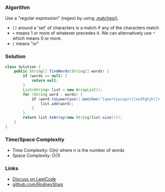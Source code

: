 ### Algorithm

Use a "regular expression" (regex) by using [.matches()](https://docs.oracle.com/javase/8/docs/api/java/lang/String.html#matches-java.lang.String-).

- `[]` around a 'set' of characters is a match if any of the characters match
- `+` means 1 or more of whatever precedes it. We can alternatively use `*` which means 0 or more.
- `|` means "or"

### Solution

```java
class Solution {
    public String[] findWords(String[] words) {
        if (words == null) {
            return null;
        }
        List<String> list = new ArrayList();
        for (String word : words) {
            if (word.toLowerCase().matches("[qwertyuiop]+|[asdfghjkl]+|[zxcvbnm]+")) {
                list.add(word);
            }
        }
        return list.toArray(new String[list.size()]);
    }
}
```

### Time/Space Complexity

-  Time Complexity: O(n) where n is the number of words
- Space Complexity: O(1)

### Links

- [Discuss on LeetCode](https://leetcode.com/problems/keyboard-row/discuss/459920)
- [github.com/RodneyShag](https://github.com/RodneyShag)
